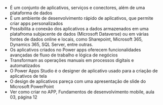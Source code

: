 - É um conjunto de aplicativos, serviços e conectores, além de uma plataforma de dados
- É um ambiente de desenvolvimento rápido de aplicativos, que permite criar apps personalizados
- Possibilita a conexão dos aplicativos a dados armazenados em uma platafroma subjacente de dados (Microsoft Dataverse) ou em várias fontes de dados online e locais, como Sharepoint, Microsoft 365, Dynamics 365, SQL Server, entre outras.
- Os aplicativos criados no Power apps oferecem funcionalidades avançadas de fluxo de trabalho e lógica de negócios
- Transformam as operações manuais em processos digitais e automatizados
- O Power Apps Studio é o designer de aplicativo usado para a criação de aplicativos de tela
- O design de aplicativos pareça com uma apresentação de slide do Microsoft PowerPoint
- Ver como criar no APP, Fundamentos de desenvolvimento  mobile, aula 03, página 12